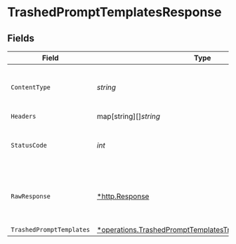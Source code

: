 # TrashedPromptTemplatesResponse


## Fields

| Field                                                                                                                               | Type                                                                                                                                | Required                                                                                                                            | Description                                                                                                                         |
| ----------------------------------------------------------------------------------------------------------------------------------- | ----------------------------------------------------------------------------------------------------------------------------------- | ----------------------------------------------------------------------------------------------------------------------------------- | ----------------------------------------------------------------------------------------------------------------------------------- |
| `ContentType`                                                                                                                       | *string*                                                                                                                            | :heavy_check_mark:                                                                                                                  | HTTP response content type for this operation                                                                                       |
| `Headers`                                                                                                                           | map[string][]*string*                                                                                                               | :heavy_minus_sign:                                                                                                                  | N/A                                                                                                                                 |
| `StatusCode`                                                                                                                        | *int*                                                                                                                               | :heavy_check_mark:                                                                                                                  | HTTP response status code for this operation                                                                                        |
| `RawResponse`                                                                                                                       | [*http.Response](https://pkg.go.dev/net/http#Response)                                                                              | :heavy_minus_sign:                                                                                                                  | Raw HTTP response; suitable for custom response parsing                                                                             |
| `TrashedPromptTemplates`                                                                                                            | [*operations.TrashedPromptTemplatesTrashedPromptTemplates](../../models/operations/trashedprompttemplatestrashedprompttemplates.md) | :heavy_minus_sign:                                                                                                                  | OK                                                                                                                                  |